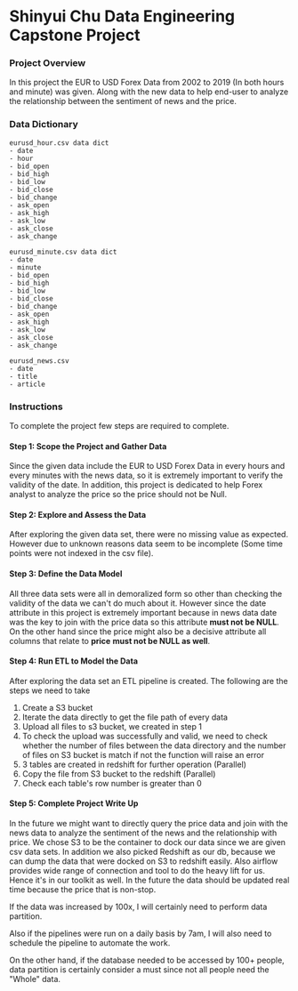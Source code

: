 # Shinyui Chu Data Engineering Capstone Project
### Project Overview
In this project the EUR to USD Forex Data from 2002 to 2019 (In both hours and minute) was given.
Along with the new data to help end-user to analyze the relationship between the sentiment of news and the price.
 
### Data Dictionary
    eurusd_hour.csv data dict
    - date
    - hour
    - bid_open
    - bid_high
    - bid_low
    - bid_close
    - bid_change
    - ask_open
    - ask_high
    - ask_low
    - ask_close
    - ask_change
    
    eurusd_minute.csv data dict
    - date
    - minute
    - bid_open
    - bid_high
    - bid_low
    - bid_close
    - bid_change
    - ask_open
    - ask_high
    - ask_low
    - ask_close
    - ask_change
    
    eurusd_news.csv
    - date
    - title
    - article
    
### Instructions
To complete the project few steps are required to complete.

#### Step 1: Scope the Project and Gather Data
Since the given data include the EUR to USD Forex Data in every hours and every minutes with the news data,
so it is extremely important to verify the validity of the date. In addition, this project is dedicated to help
Forex analyst to analyze the price so the price should not be Null.

#### Step 2: Explore and Assess the Data
After exploring the given data set, there were no missing value as expected. However due to unknown reasons
data seem to be incomplete (Some time points were not indexed in the csv file).

#### Step 3: Define the Data Model
All three data sets were all in demoralized form so 
other than checking the validity of the data we can't do much about it.
However since the date attribute in this project is extremely important because
in news data date was the key to join with the price data so this attribute **must not be NULL**.
On the other hand since the price might also be a decisive attribute all columns that relate to **price** 
**must not be NULL as well**.

#### Step 4: Run ETL to Model the Data
After exploring the data set an ETL pipeline is created. 
The following are the steps we need to take
1. Create a S3 bucket
2. Iterate the data directly to get the file path of every data
3. Upload all files to s3 bucket, we created in step 1
4. To check the upload was successfully and valid, we need to check whether the
number of files between the data directory and the number of files on S3 bucket
is match if not the function will raise an error
5. 3 tables are created in redshift for further operation (Parallel)
6. Copy the file from S3 bucket to the redshift (Parallel)
7. Check each table's row number is greater than 0

#### Step 5: Complete Project Write Up
In the future we might want to directly query the price data and join with the news data 
to analyze the sentiment of the news and the relationship with price.
We chose S3 to be the container to dock our data since we are given csv data sets.
In addition we also picked Redshift as our db, because we can dump the data that were docked on S3 to redshift easily. 
Also airflow provides wide range of connection and tool to do the heavy lift for us.
Hence it's in our toolkit as well. In the future the data should be updated real time because the price that is non-stop.

If the data was increased by 100x, I will certainly need to perform data partition.

Also if the pipelines were run on a daily basis by 7am, I will also need to schedule the pipeline to automate the work.

On the other hand, if the database needed to be accessed by 100+ people, data partition is certainly
consider a must since not all people need the "Whole" data. 